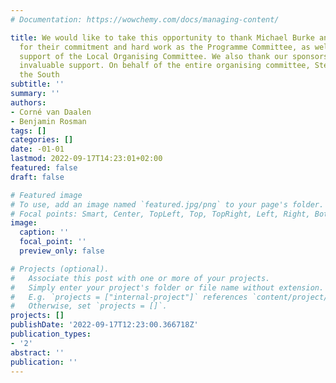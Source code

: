 ```yaml
---
# Documentation: https://wowchemy.com/docs/managing-content/

title: We would like to take this opportunity to thank Michael Burke and Deon Sabatta
  for their commitment and hard work as the Programme Committee, as well as all the
  support of the Local Organising Committee. We also thank our sponsors for their
  invaluable support. On behalf of the entire organising committee, Stellenbosch University,
  the South
subtitle: ''
summary: ''
authors:
- Corné van Daalen
- Benjamin Rosman
tags: []
categories: []
date: -01-01
lastmod: 2022-09-17T14:23:01+02:00
featured: false
draft: false

# Featured image
# To use, add an image named `featured.jpg/png` to your page's folder.
# Focal points: Smart, Center, TopLeft, Top, TopRight, Left, Right, BottomLeft, Bottom, BottomRight.
image:
  caption: ''
  focal_point: ''
  preview_only: false

# Projects (optional).
#   Associate this post with one or more of your projects.
#   Simply enter your project's folder or file name without extension.
#   E.g. `projects = ["internal-project"]` references `content/project/deep-learning/index.md`.
#   Otherwise, set `projects = []`.
projects: []
publishDate: '2022-09-17T12:23:00.366718Z'
publication_types:
- '2'
abstract: ''
publication: ''
---
```

